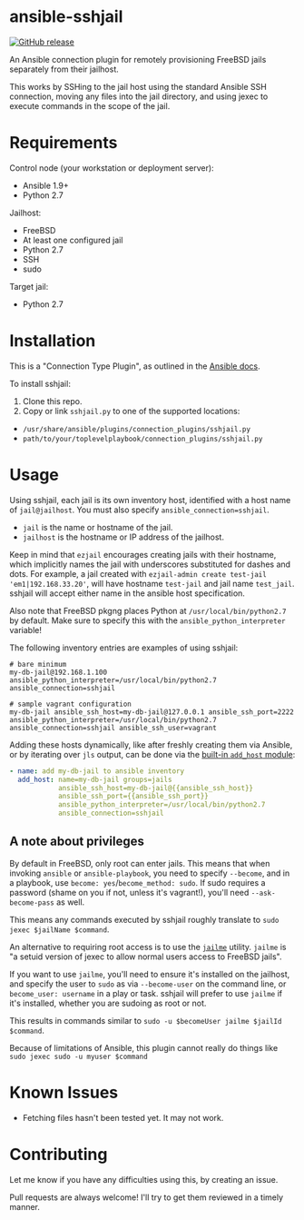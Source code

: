 # ansible-sshjail

[![GitHub release](https://img.shields.io/github/release/austinhyde/ansible-sshjail.svg?style=flat-square)](https://github.com/austinhyde/ansible-sshjail/releases)

An Ansible connection plugin for remotely provisioning FreeBSD jails separately from their jailhost.

This works by SSHing to the jail host using the standard Ansible SSH connection, moving any files into the jail directory, and using jexec to execute commands in the scope of the jail.

# Requirements

Control node (your workstation or deployment server):

* Ansible 1.9+
* Python 2.7

Jailhost:

* FreeBSD
* At least one configured jail
* Python 2.7
* SSH
* sudo

Target jail:

* Python 2.7

# Installation

This is a "Connection Type Plugin", as outlined in the [Ansible docs](http://docs.ansible.com/developing_plugins.html#connection-type-plugins).

To install sshjail:

1. Clone this repo.
2. Copy or link `sshjail.py` to one of the supported locations:
  * `/usr/share/ansible/plugins/connection_plugins/sshjail.py`
  * `path/to/your/toplevelplaybook/connection_plugins/sshjail.py`

# Usage

Using sshjail, each jail is its own inventory host, identified with a host name of `jail@jailhost`. You must also specify `ansible_connection=sshjail`.

* `jail` is the name or hostname of the jail.
* `jailhost` is the hostname or IP address of the jailhost.

Keep in mind that `ezjail` encourages creating jails with their hostname, which implicitly names the jail with underscores substituted for dashes and dots. For example, a jail created with `ezjail-admin create test-jail 'em1|192.168.33.20'`, will have hostname `test-jail` and jail name `test_jail`. sshjail will accept either name in the ansible host specification.

Also note that FreeBSD pkgng places Python at `/usr/local/bin/python2.7` by default. Make sure to specify this with the `ansible_python_interpreter` variable!

The following inventory entries are examples of using sshjail:

```
# bare minimum
my-db-jail@192.168.1.100 ansible_python_interpreter=/usr/local/bin/python2.7 ansible_connection=sshjail

# sample vagrant configuration
my-db-jail ansible_ssh_host=my-db-jail@127.0.0.1 ansible_ssh_port=2222 ansible_python_interpreter=/usr/local/bin/python2.7 ansible_connection=sshjail ansible_ssh_user=vagrant
```

Adding these hosts dynamically, like after freshly creating them via Ansible, or by iterating over `jls` output, can be done via the [built-in `add_host` module](http://docs.ansible.com/add_host_module.html):

```YAML
- name: add my-db-jail to ansible inventory
  add_host: name=my-db-jail groups=jails
            ansible_ssh_host=my-db-jail@{{ansible_ssh_host}}
            ansible_ssh_port={{ansible_ssh_port}}
            ansible_python_interpreter=/usr/local/bin/python2.7
            ansible_connection=sshjail
```

## A note about privileges

By default in FreeBSD, only root can enter jails. This means that when invoking `ansible` or `ansible-playbook`,
you need to specify `--become`, and in a playbook, use `become: yes`/`become_method: sudo`. If sudo requires a password
(shame on you if not, unless it's vagrant!), you'll need `--ask-become-pass` as well.

This means any commands executed by sshjail roughly translate to `sudo jexec $jailName $command`.

An alternative to requiring root access is to use the [`jailme`](http://www.freshports.org/sysutils/jailme) utility.
`jailme` is "a setuid version of jexec to allow normal users access to FreeBSD jails".

If you want to use `jailme`, you'll need to ensure it's installed on the jailhost, and specify the user to `sudo` as
via `--become-user` on the command line, or `become_user: username` in a play or task. sshjail will prefer to use `jailme`
if it's installed, whether you are sudoing as root or not.

This results in commands similar to `sudo -u $becomeUser jailme $jailId $command`.

Because of limitations of Ansible, this plugin cannot really do things like `sudo jexec sudo -u myuser $command`

# Known Issues

* Fetching files hasn't been tested yet. It may not work.

# Contributing

Let me know if you have any difficulties using this, by creating an issue.

Pull requests are always welcome! I'll try to get them reviewed in a timely manner.
